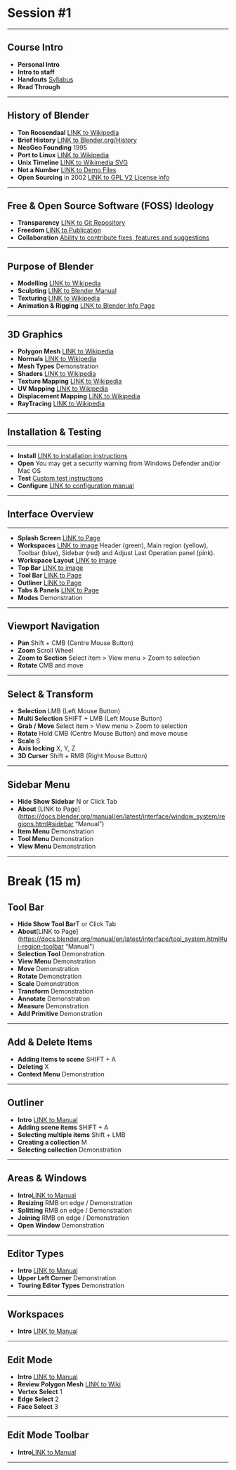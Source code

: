 # Session #1

---

## Course Intro

* **Personal Intro**  
* **Intro to staff**  
* **Handouts** [Syllabus](Syllabus_23.MD)
* **Read Through** 

---

## History of Blender

* **Ton Roosendaal** [LINK to Wikipedia](https://en.wikipedia.org/wiki/Ton_Roosendaal "Wikipedia")
* **Brief History** [LINK to Blender.org/History](https://www.blender.org/about/history/ "History")
* **NeoGeo Founding** 1995
* **Port to Linux** [LINK to Wikipedia](https://en.wikipedia.org/wiki/Linux "Linux")
* **Unix Timeline** [LINK to Wikimedia SVG](https://en.wikipedia.org/wiki/Linux#/media/File:Unix_timeline.en.svg "Unix Timeline")
* **Not a Number**  [LINK to Demo Files](https://www.blender.org/download/demo-files/ "Demo Files")
* **Open Sourcing** in 2002 [LINK to GPL V2 License info](https://en.wikipedia.org/wiki/GNU_General_Public_License "Wikipedia")

---

## Free & Open Source Software (FOSS) Ideology

* **Transparency** [LINK to Git Repository](https://projects.blender.org/blender/blender "Blender Repo")
* **Freedom** [LINK to Publication](https://www.researchgate.net/figure/Blender-interface-with-VI-Suite-elements_fig6_319700974 "Envrionemental Analysis Modification")
* **Collaboration** [Ability to contribute fixes, features and suggestions](https://www.blender.org/user-stories/nasas-experience-curiosity/ "NASA Curiosity Rover")

---

## Purpose of Blender

* **Modelling** [LINK to Wikipedia](https://en.wikipedia.org/wiki/Polygonal_modeling)
* **Sculpting** [LINK to Blender Manual](https://www.blender.org/features/sculpting/)
* **Texturing** [LINK to Wikipedia](https://en.wikipedia.org/wiki/Texture_mapping)
* **Animation & Rigging** [LINK to Blender Info Page](https://www.blender.org/features/animation)

---

## 3D Graphics

* **Polygon Mesh** [LINK to Wikipedia](https://en.wikipedia.org/wiki/Polygon_mesh)
* **Normals** [LINK to Wikipedia](https://en.wikipedia.org/wiki/Normal_(geometry))
* **Mesh Types** Demonstration
* **Shaders** [LINK to Wikipedia](https://en.wikipedia.org/wiki/Shader)
* **Texture Mapping** [LINK to Wikipedia](https://en.wikipedia.org/wiki/Texture_mapping)
* **UV Mapping** [LINK to Wikipedia](https://en.wikipedia.org/wiki/UV_mapping)
* **Displacement Mapping** [LINK to Wikipedia](https://en.wikipedia.org/wiki/Displacement_mapping)
* **RayTracing** [LINK to Wikipedia](https://en.wikipedia.org/wiki/Ray_tracing_(graphics))

---

## Installation & Testing

---

* **Install** [LINK to installation instructions](https://docs.blender.org/manual/en/latest/getting_started/installing/index.html "Blender Manual")
* **Open** You may get a security warning from Windows Defender and/or Mac OS
* **Test** [Custom test instructions](Install_and_Test.MD "Markdown Document")
* **Configure** [LINK to configuration manual](https://docs.blender.org/manual/en/latest/getting_started/configuration/index.html "Blender Manual")

---

## Interface Overview

---

* **Splash Screen** [LINK to Page](https://docs.blender.org/manual/en/latest/interface/window_system/splash.html "Blender Manual")
* **Workspaces** [LINK to image](https://docs.blender.org/manual/en/3.4/_images/interface_window-system_workspaces_layout.png "Blender Manual") Header (green), Main region (yellow), Toolbar (blue), Sidebar (red) and Adjust Last Operation panel (pink).
* **Workspace Layout** [LINK to image](https://docs.blender.org/manual/en/3.4/interface/window_system/workspaces.html "Blender Manual")
* **Top Bar** [LINK to image](https://docs.blender.org/manual/en/3.4/_images/interface_window-system_introduction_default-screen.png "Blender Manual")
* **Tool Bar** [LINK to Page](https://docs.blender.org/manual/en/3.4/interface/window_system/topbar.html "Blender Manual")
* **Outliner** [LINK to Page](https://docs.blender.org/manual/en/3.4/editors/outliner/introduction.html "Blender Manual")
* **Tabs & Panels** [LINK to Page](https://docs.blender.org/manual/en/3.4/interface/window_system/tabs_panels.html "Blender Manual")
* **Modes** Demonstration

---

## Viewport Navigation

* **Pan** Shift + CMB (Centre Mouse Button)
* **Zoom** Scroll Wheel
* **Zoom to Section** Select item > View menu > Zoom to selection
* **Rotate** CMB and move

---

## Select & Transform

* **Selection** LMB (Left Mouse Button)
* **Multi Selection** SHIFT + LMB (Left Mouse Button)
* **Grab / Move** Select item > View menu > Zoom to selection
* **Rotate** Hold CMB (Centre Mouse Button) and move mouse
* **Scale** S
* **Axis locking** X, Y, Z
* **3D Curser** Shift + RMB (Right Mouse Button)

---

## Sidebar Menu

* **Hide Show Sidebar** N or Click Tab
* **About** [LINK to Page](https://docs.blender.org/manual/en/latest/interface/window_system/regions.html#sidebar “Manual”)
* **Item Menu** Demonstration
* **Tool Menu** Demonstration
* **View Menu** Demonstration

---

# Break (15 m)

## Tool Bar

* **Hide Show Tool Bar**T or Click Tab
* **About**[LINK to Page](https://docs.blender.org/manual/en/latest/interface/tool_system.html#ui-region-toolbar “Manual”)
* **Selection Tool** Demonstration
* **View Menu** Demonstration
* **Move** Demonstration
* **Rotate** Demonstration
* **Scale** Demonstration
* **Transform** Demonstration
* **Annotate** Demonstration
* **Measure** Demonstration
* **Add Primitive** Demonstration

---

## Add & Delete Items

* **Adding items to scene** SHIFT + A
* **Deleting** X
* **Context Menu** Demonstration

---

## Outliner

* **Intro** [LINK to Manual](https://docs.blender.org/manual/en/latest/scene_layout/view_layers/introduction.html?highlight=outliner)
* **Adding scene items** SHIFT + A
* **Selecting multiple items** Shift + LMB
* **Creating a collection** M
* **Selecting collection** Demonstration

---

## Areas & Windows

* **Intro**[LINK to Manual](https://docs.blender.org/manual/en/latest/interface/window_system/areas.html?highlight=areas)
* **Resizing** RMB on edge / Demonstration
* **Splitting** RMB on edge / Demonstration
* **Joining** RMB on edge / Demonstration
* **Open Window** Demonstration

---

## Editor Types

* **Intro** [LINK to Manual](https://docs.blender.org/manual/en/3.4/editors/index.html)
* **Upper Left Corner** Demonstration
* **Touring Editor Types** Demonstration

---

## Workspaces

* **Intro** [LINK to Manual](https://docs.blender.org/manual/en/latest/interface/window_system/workspaces.html?highlight=workspaces)

---

## Edit Mode

* **Intro** [LINK to Manual](https://docs.blender.org/manual/en/latest/editors/3dview/controls/pivot_point/active_element.html?highlight=edit+mode)
* **Review Polygon Mesh** [LINK to Wiki](https//en.wikipedia.org/wiki/Polygon_mesh "Wiki")
* **Vertex Select** 1
* **Edge Select** 2
* **Face Select** 3

---

## Edit Mode Toolbar

* **Intro**[LINK to Manual](https://docs.blender.org/manual/en/latest/modeling/meshes/tools/toolbar.html#mesh-toolbar-index)

---
